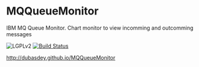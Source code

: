 # MQQueueMonitor
IBM MQ Queue Monitor. Chart monitor to view incomming and outcomming messages

![LGPLv2](https://img.shields.io/badge/Licence-LGPLv2-green.svg)
[![Build Status](https://travis-ci.org/dubasdey/MQQueueMonitor.svg)](https://travis-ci.org/dubasdey/MQQueueMonitor)




http://dubasdey.github.io/MQQueueMonitor
